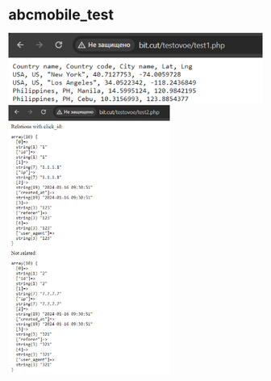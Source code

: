 # abcmobile_test
<div>
  <img src="https://github.com/staffm3/abcmobile_test/blob/main/test1_preview.png" width="512"/>
  <img src="https://github.com/staffm3/abcmobile_test/blob/main/test2_preview.png" width="320"/>
</div>
